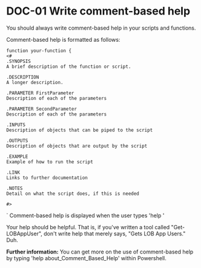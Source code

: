 # DOC-01 Write comment-based help

You should always write comment-based help in your scripts and functions.

Comment-based help is formatted as follows:

````
function your-function {
<#
.SYNOPSIS
A brief description of the function or script.

.DESCRIPTION
A longer description.

.PARAMETER FirstParameter
Description of each of the parameters

.PARAMETER SecondParameter
Description of each of the parameters

.INPUTS
Description of objects that can be piped to the script

.OUTPUTS
Description of objects that are output by the script

.EXAMPLE
Example of how to run the script

.LINK
Links to further documentation

.NOTES
Detail on what the script does, if this is needed

#>
````
`
Comment-based help is displayed when the user types 'help <your-function>'

Your help should be helpful. That is, if you've written a tool called "Get-LOBAppUser", don't write help that merely says, "Gets LOB App Users." Duh.

**Further information:** You can get more on the use of comment-based help by typing 'help about\_Comment\_Based\_Help' within Powershell.


